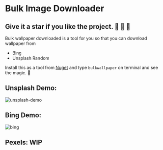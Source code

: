 ﻿
# Bulk Image Downloader
## Give it a star if you like the project. 👏 🌠 🌟


Bulk wallpaper downloaded is a tool for you so that you can download wallpaper from 
- Bing
- Unsplash Random

Install this as a tool from [Nuget](https://www.nuget.org/packages/BulkImageDownloader.Cli/)
and type `bulkwallpaper` on terminal and see the magic. 🌟


## Unsplash Demo:

![unsplash-demo](https://user-images.githubusercontent.com/12936435/231230822-7dfc10b7-1c69-46f8-b21e-8f89d66087a2.png)

## Bing Demo:
![bing](https://user-images.githubusercontent.com/12936435/231230925-26f7f0f1-1095-45a5-a18f-01e9a24cf855.png)

## Pexels: WIP